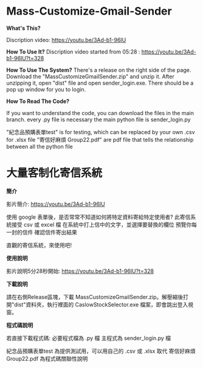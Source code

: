 # Mass-Customize-Gmail-Sender
**What's This?**

Discription video: https://youtu.be/3Ad-b1-96IU

**How To Use It?**
Discription video started from 05:28 : https://youtu.be/3Ad-b1-96IU?t=328


**How To Use The System?**
There's a release on the right side of the page. Download the "MassCustomizeGmailSender.zip" and unzip it. After unzipping it, open "dist" file and open sender_login.exe. There should be a pop up window for you to login.

**How To Read The Code?**

If you want to understand the code, you can download the files in the main branch.
every .py file is necessary
the main python file is sender_login.py

"紀念品預購表單test" is for testing, which can be replaced by your own .csv for .xlsx file
"寄信好麻煩 Group22.pdf" are pdf file that tells the relationship between all the python file

# 大量客制化寄信系統
**簡介**

影片簡介: https://youtu.be/3Ad-b1-96IU

使用 google 表單後，是否常常不知道如何將特定資料寄給特定使用者?
此寄信系統接受 csv 或 excel 檔
在系統中打上信中的文字，並選擇要替換的欄位
預覽你每一封的信件
確認信件寄出結果

直觀的寄信系統，來使用吧!

**使用說明**

影片說明5分28秒開始: https://youtu.be/3Ad-b1-96IU?t=328

**下載說明**

請在右側Release區塊，下載 MassCustomizeGmailSender.zip。解壓縮後打開"dist"資料夾，執行裡面的 CaslowStockSelector.exe 檔案，即會跳出登入視窗。

**程式碼說明**

若直接下載程式碼:
必要程式檔為 .py 檔
主程式為 sender_login.py 檔

紀念品預購表單test 為提供測試用，可以用自己的 .csv 或 .xlsx 取代
寄信好麻煩 Group22.pdf 為程式碼關聯性說明
